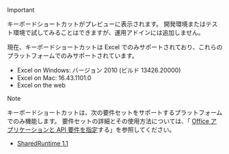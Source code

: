 > [!IMPORTANT]
> キーボードショートカットがプレビューに表示されます。 開発環境またはテスト環境で試してみることはできますが、運用アドインには追加しません。
>
> 現在、キーボードショートカットは Excel でのみサポートされており、これらのプラットフォームでのみサポートされています。
>
>* Excel on Windows: バージョン 2010 (ビルド 13426.20000)
>* Excel on Mac: 16.43.1101.0
>* Excel on the web

> [!NOTE]
> キーボードショートカットは、次の要件セットをサポートするプラットフォームでのみ機能します。 要件セットの詳細とその使用方法については、「 [Office アプリケーションと API 要件を指定](../develop/specify-office-hosts-and-api-requirements.md)する」を参照してください。
>
> - [SharedRuntime 1.1](../reference/requirement-sets/shared-runtime-requirement-sets.md)